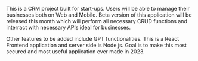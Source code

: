 This is a CRM project built for start-ups. Users will be able to manage their businesses both on Web and Mobile. Beta version of this application will be released this month which will perform all necessary CRUD functions and interract with necessary APIs ideal for businesses.

Other features to be added include GPT functionalities. This is a React Frontend application and server side is Node js. Goal is to make this most secured and most useful application  ever made in 2023.